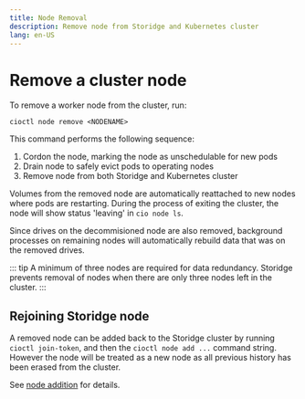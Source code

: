 ```yaml
---
title: Node Removal
description: Remove node from Storidge and Kubernetes cluster
lang: en-US
---
```


# Remove a cluster node

To remove a worker node from the cluster, run:
```
cioctl node remove <NODENAME>
```

This command performs the following sequence:
1. Cordon the node, marking the node as unschedulable for new pods
2. Drain node to safely evict pods to operating nodes 
3. Remove node from both Storidge and Kubernetes cluster 

Volumes from the removed node are automatically reattached to new nodes where pods are restarting. During the process of exiting the cluster, the node will show status 'leaving' in `cio node ls`.

Since drives on the decommisioned node are also removed, background processes on remaining nodes will automatically rebuild data that was on the removed drives.

::: tip
A minimum of three nodes are required for data redundancy. Storidge prevents removal of nodes when there are only three nodes left in the cluster.
:::

<h2>Rejoining Storidge node</h2>

A removed node can be added back to the Storidge cluster by running `cioctl join-token`, and then the `cioctl node add ...` command string. However the node will be treated as a new node as all previous history has been erased from the cluster. 

See [node addition](https://docs.storidge.com/kubernetes_storage/node_addition.html#add-node) for details. 